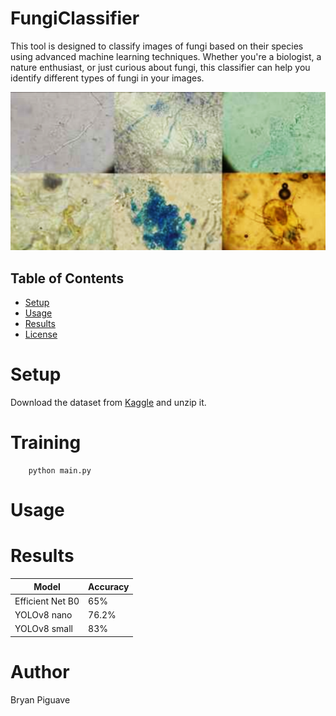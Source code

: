 # FungiClassifier

This tool is designed to classify images of fungi based on their species using advanced machine learning techniques. Whether you're a biologist, a nature enthusiast, or just curious about fungi, this classifier can help you identify different types of fungi in your images.


![image dataset](dataset-cover.png)

## Table of Contents

- [Setup](#setup)
- [Usage](#usage)
- [Results](#results)
- [License](#license)

# Setup

Download the dataset from [Kaggle](https://www.kaggle.com/datasets/anshtanwar/microscopic-fungi-images) and unzip it.

# Training 

```
    python main.py
```


# Usage

# Results

| Model  | Accuracy |
| ------------- | ------------- |
| Efficient Net B0  |  65% |
| YOLOv8 nano  |  76.2% |
| YOLOv8 small  |  83% |

# Author 
Bryan Piguave
